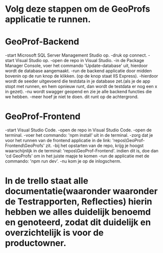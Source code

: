 # Volg deze stappen om de GeoProfs applicatie te runnen.
# GeoProf-Backend
-start Microsoft SQL Server Management Studio op.
-druk op connect.
-start Visual Studio op.
-open de repo in Visual Studio.
-in de Package Manager Console, voer het commando 'Update-database' uit, hierdoor wordt de database aangemaakt.
-run de backend applicatie door midden bovenin op de run knop de klikken. (op de knop staat IIS Express).
-hierdoor wordt de seeder uitgevoerd die testdata in je database zet.(als je de app stopt met runnen, en hem opnieuw runt, dan wordt de testdata er nog een x in gezet).
-nu wordt swagger geopend en zie je alle backend functies die we hebben.
-meer hoef je niet te doen. dit runt op de achtergrond.

# GeoProf-Frontend
-start Visual Studio Code.
-open de repo in Visual Studio Code.
-open de terminal.
-voer het commando: 'npm install' uit in de terminal.
-zorg dat je voor het runnen van de frontend applicatie in de link: 'repos\GeoProf-Frontend\GeoProfs' zit.
-bij het opstarten van de repo, krijg je hoogst waarschijnlijk in de terminal: 'repos\GeoProf-Frontend\'. indien dit is, doe dan 'cd GeoProfs' om in het juiste mapje te komen
-run de applicatie met de commando: 'npm run dev'.
-nu kom je op de inlogscherm.

# In de trello staat alle documentatie(waaronder waaronder de Testrapporten, Reflecties) hierin hebben we alles duidelijk benoemd en genoteerd, zodat dit duidelijk en overzichtelijk is voor de productowner.